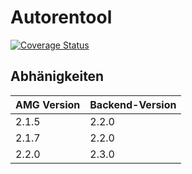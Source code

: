 # Autorentool
[![Coverage Status](https://coveralls.io/repos/github/ProjektAdLer/Autorentool/badge.svg?branch=main)](https://coveralls.io/github/ProjektAdLer/Autorentool?branch=main)

## Abhänigkeiten

| AMG Version | Backend-Version |
|-------------|-----------------|
| 2.1.5       | 2.2.0           |
| 2.1.7       | 2.2.0           |
| 2.2.0       | 2.3.0           |